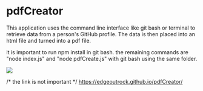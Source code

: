 # pdfCreator


This application uses the command line interface like git bash or terminal to retrieve data from a person's GitHub profile.
The data is then placed into an html file and turned into a pdf file.

it is important to run npm install in git bash. the remaining commands are "node index.js" and "node pdfCreate.js" with git bash using the same folder.



![](finalPDF.gif)

/* the link is not important */
https://edgeoutrock.github.io/pdfCreator/